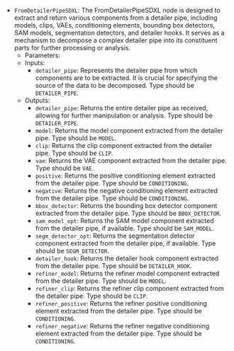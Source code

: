 - `FromDetailerPipeSDXL`: The FromDetailerPipeSDXL node is designed to extract and return various components from a detailer pipe, including models, clips, VAEs, conditioning elements, bounding box detectors, SAM models, segmentation detectors, and detailer hooks. It serves as a mechanism to decompose a complex detailer pipe into its constituent parts for further processing or analysis.
    - Parameters:
    - Inputs:
        - `detailer_pipe`: Represents the detailer pipe from which components are to be extracted. It is crucial for specifying the source of the data to be decomposed. Type should be `DETAILER_PIPE`.
    - Outputs:
        - `detailer_pipe`: Returns the entire detailer pipe as received, allowing for further manipulation or analysis. Type should be `DETAILER_PIPE`.
        - `model`: Returns the model component extracted from the detailer pipe. Type should be `MODEL`.
        - `clip`: Returns the clip component extracted from the detailer pipe. Type should be `CLIP`.
        - `vae`: Returns the VAE component extracted from the detailer pipe. Type should be `VAE`.
        - `positive`: Returns the positive conditioning element extracted from the detailer pipe. Type should be `CONDITIONING`.
        - `negative`: Returns the negative conditioning element extracted from the detailer pipe. Type should be `CONDITIONING`.
        - `bbox_detector`: Returns the bounding box detector component extracted from the detailer pipe. Type should be `BBOX_DETECTOR`.
        - `sam_model_opt`: Returns the SAM model component extracted from the detailer pipe, if available. Type should be `SAM_MODEL`.
        - `segm_detector_opt`: Returns the segmentation detector component extracted from the detailer pipe, if available. Type should be `SEGM_DETECTOR`.
        - `detailer_hook`: Returns the detailer hook component extracted from the detailer pipe. Type should be `DETAILER_HOOK`.
        - `refiner_model`: Returns the refiner model component extracted from the detailer pipe. Type should be `MODEL`.
        - `refiner_clip`: Returns the refiner clip component extracted from the detailer pipe. Type should be `CLIP`.
        - `refiner_positive`: Returns the refiner positive conditioning element extracted from the detailer pipe. Type should be `CONDITIONING`.
        - `refiner_negative`: Returns the refiner negative conditioning element extracted from the detailer pipe. Type should be `CONDITIONING`.
